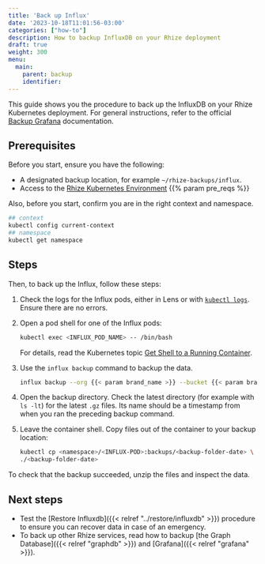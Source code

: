 ```yaml
---
title: 'Back up Influx'
date: '2023-10-18T11:01:56-03:00'
categories: ["how-to"]
description: How to backup InfluxDB on your Rhize deployment
draft: true
weight: 300
menu:
  main:
    parent: backup
    identifier:
---
```


This guide shows you the procedure to back up the InfluxDB on your Rhize Kubernetes deployment.
For general instructions, refer to the official [Backup Grafana](https://grafana.com/docs/grafana/latest/administration/back-up-grafana/) documentation.

## Prerequisites

Before you start, ensure you have the following:

- A designated backup location, for example `~/rhize-backups/influx`.
- Access to the [Rhize Kubernetes Environment](/deploy/install/setup-kubernetes)
{{% param pre_reqs %}}


Also, before you start, confirm you are in the right context and namespace.

```bash
## context
kubectl config current-context
## namespace
kubectl get namespace
```


## Steps

Then, to back up the Influx, follow these steps:

1. Check the logs for the Influx pods, either in Lens or with [`kubectl logs`](https://kubernetes.io/docs/reference/generated/kubectl/kubectl-commands#logs).
    Ensure there are no errors.

1. Open a pod shell for one of the Influx pods:

    ```bash
    kubectl exec <INFLUX_POD_NAME> -- /bin/bash
    ```

    For details, read the Kubernetes topic [Get Shell to a Running Container](https://kubernetes.io/docs/tasks/debug/debug-application/get-shell-running-container/).

1. Use the `influx backup` command to backup the data.

    ```bash
    influx backup --org {{< param brand_name >}} --bucket {{< param brand_name >}}  --token <token-here> /backups/$(date +"%Y-%m-%dT%H.%M.%S")
    ```

1. Open the backup directory. Check the latest directory (for example with `ls -lt`) for the latest `.gz` files. Its name should be a timestamp from when you ran the preceding backup command.

1. Leave the container shell. Copy files out of the container to your backup location:

   ```bash
   kubectl cp <namespace>/<INFLUX-POD>:backups/<backup-folder-date> \
   ./<backup-folder-date>
   ```

To check that the backup succeeded, unzip the files and inspect the data.

## Next steps

- Test the [Restore Influxdb]({{< relref "../restore/influxdb" >}}) procedure to ensure you can recover data in case of an emergency.
- To back up other Rhize services, read how to backup [the Graph Database]({{< relref "graphdb" >}}) and [Grafana]({{< relref "grafana" >}}).
